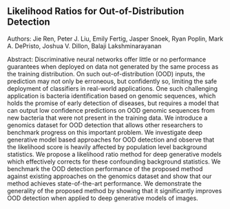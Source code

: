 Likelihood Ratios for Out-of-Distribution Detection
---
Authors: Jie Ren, Peter J. Liu, Emily Fertig, Jasper Snoek, Ryan Poplin, Mark A. DePristo, Joshua V. Dillon, Balaji Lakshminarayanan

Abstract:
Discriminative neural networks offer little or no performance guarantees when deployed on data not generated by the 
same process as the training distribution. On such out-of-distribution (OOD) inputs, the prediction may not only be erroneous, 
but confidently so, limiting the safe deployment of classifiers in real-world applications. One such challenging application is 
bacteria identification based on genomic sequences, which holds the promise of early detection of diseases, but requires a model 
that can output low confidence predictions on OOD genomic sequences from new bacteria that were not present in the training data. 
We introduce a genomics dataset for OOD detection that allows other researchers to benchmark progress on this important problem. 
We investigate deep generative model based approaches for OOD detection and observe that the likelihood score is heavily affected by 
population level background statistics. We propose a likelihood ratio method for deep generative models which effectively corrects 
for these confounding background statistics. We benchmark the OOD detection performance of the proposed method against existing 
approaches on the genomics dataset and show that our method achieves state-of-the-art performance. We demonstrate the generality 
of the proposed method by showing that it significantly improves OOD detection when applied to deep generative models of images.
